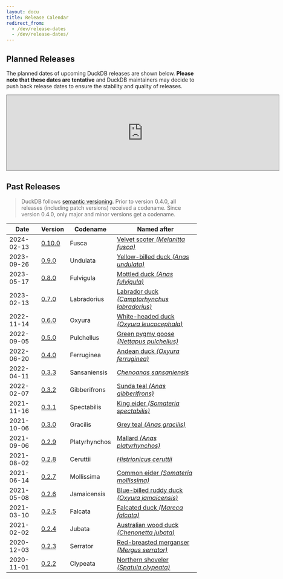 ```yaml
---
layout: docu
title: Release Calendar
redirect_from:
  - /dev/release-dates
  - /dev/release-dates/
---
```


## Planned Releases

The planned dates of upcoming DuckDB releases are shown below.
**Please note that these dates are tentative** and DuckDB maintainers may decide to push back release dates to ensure the stability and quality of releases.

<iframe src="https://calendar.google.com/calendar/embed?height=200&wkst=2&bgcolor=%23ffffff&ctz=Europe%2FAmsterdam&mode=AGENDA&showCalendars=0&showTz=0&showTabs=1&showPrint=0&showDate=1&showNav=1&showTitle=1&title=DuckDB%20Release%20Calendar&src=Y19ycWo2MGhlbmZudWluNWtsYmF0aTZnOWtmZ0Bncm91cC5jYWxlbmRhci5nb29nbGUuY29t&color=%23795548" style="border:solid 1px #777" width="720" height="200" frameborder="0" scrolling="no"></iframe>

## Past Releases

<div class="narrow_table"></div>

> DuckDB follows [semantic versioning](https://semver.org/spec/v2.0.0.html).
> Prior to version 0.4.0, all releases (including patch versions) received a codename.
> Since version 0.4.0, only major and minor versions get a codename.

| Date | Version | Codename | Named after |
|--|--|--|--|
| 2024-02-13 | [0.10.0](https://github.com/duckdb/duckdb/releases/tag/v0.10.0) | Fusca | [Velvet scoter _(Melanitta fusca)_](https://en.wikipedia.org/wiki/Velvet_scoter) |
| 2023-09-26 | [0.9.0](https://github.com/duckdb/duckdb/releases/tag/v0.9.0) | Undulata | [Yellow-billed duck _(Anas undulata)_](https://en.wikipedia.org/wiki/Yellow-billed_duck) |
| 2023-05-17 | [0.8.0](https://github.com/duckdb/duckdb/releases/tag/v0.8.0) | Fulvigula | [Mottled duck _(Anas fulvigula)_](https://en.wikipedia.org/wiki/Mottled_duck) |
| 2023-02-13 | [0.7.0](https://github.com/duckdb/duckdb/releases/tag/v0.7.0) | Labradorius | [Labrador duck _(Camptorhynchus labradorius)_](https://en.wikipedia.org/wiki/Labrador_duck) |
| 2022-11-14 | [0.6.0](https://github.com/duckdb/duckdb/releases/tag/v0.6.0) | Oxyura | [White-headed duck _(Oxyura leucocephala)_](https://en.wikipedia.org/wiki/White-headed_duck) |
| 2022-09-05 | [0.5.0](https://github.com/duckdb/duckdb/releases/tag/v0.5.0) | Pulchellus | [Green pygmy goose _(Nettapus pulchellus)_](https://en.wikipedia.org/wiki/Green_pygmy_goose) |
| 2022-06-20 | [0.4.0](https://github.com/duckdb/duckdb/releases/tag/v0.4.0) | Ferruginea | [Andean duck _(Oxyura ferruginea)_](https://en.wikipedia.org/wiki/Andean_duck) |
| 2022-04-11 | [0.3.3](https://github.com/duckdb/duckdb/releases/tag/v0.3.3) | Sansaniensis | [_Chenoanas sansaniensis_](https://species.wikimedia.org/wiki/Chenoanas_sansaniensis) |
| 2022-02-07 | [0.3.2](https://github.com/duckdb/duckdb/releases/tag/v0.3.2) | Gibberifrons | [Sunda teal _(Anas gibberifrons)_](https://en.wikipedia.org/wiki/Sunda_teal) |
| 2021-11-16 | [0.3.1](https://github.com/duckdb/duckdb/releases/tag/v0.3.1) | Spectabilis | [King eider _(Somateria spectabilis)_](https://en.wikipedia.org/wiki/King_eider)  |
| 2021-10-06 | [0.3.0](https://github.com/duckdb/duckdb/releases/tag/v0.3.0) | Gracilis | [Grey teal _(Anas gracilis)_](https://en.wikipedia.org/wiki/Grey_teal) |
| 2021-09-06 | [0.2.9](https://github.com/duckdb/duckdb/releases/tag/v0.2.9) | Platyrhynchos | [Mallard _(Anas platyrhynchos)_](https://en.wikipedia.org/wiki/Mallard) |
| 2021-08-02 | [0.2.8](https://github.com/duckdb/duckdb/releases/tag/v0.2.8) | Ceruttii | [_Histrionicus ceruttii_](https://en.wikipedia.org/wiki/Harlequin_duck#Taxonomy) |
| 2021-06-14 | [0.2.7](https://github.com/duckdb/duckdb/releases/tag/v0.2.7) | Mollissima | [Common eider _(Somateria mollissima)_](https://en.wikipedia.org/wiki/Common_eider) |
| 2021-05-08 | [0.2.6](https://github.com/duckdb/duckdb/releases/tag/v0.2.6) | Jamaicensis | [Blue-billed ruddy duck _(Oxyura jamaicensis)_](https://en.wikipedia.org/wiki/Ruddy_duck) |
| 2021-03-10 | [0.2.5](https://github.com/duckdb/duckdb/releases/tag/v0.2.5) | Falcata | [Falcated duck _(Mareca falcata)_](https://en.wikipedia.org/wiki/Falcated_duck) |
| 2021-02-02 | [0.2.4](https://github.com/duckdb/duckdb/releases/tag/v0.2.4) | Jubata | [Australian wood duck _(Chenonetta jubata)_](https://en.wikipedia.org/wiki/Australian_wood_duck) |
| 2020-12-03 | [0.2.3](https://github.com/duckdb/duckdb/releases/tag/v0.2.3) | Serrator | [Red-breasted merganser _(Mergus serrator)_](https://en.wikipedia.org/wiki/Red-breasted_merganser) |
| 2020-11-01 | [0.2.2](https://github.com/duckdb/duckdb/releases/tag/v0.2.2) | Clypeata | [Northern shoveler _(Spatula clypeata)_](https://en.wikipedia.org/wiki/Northern_shoveler) |
